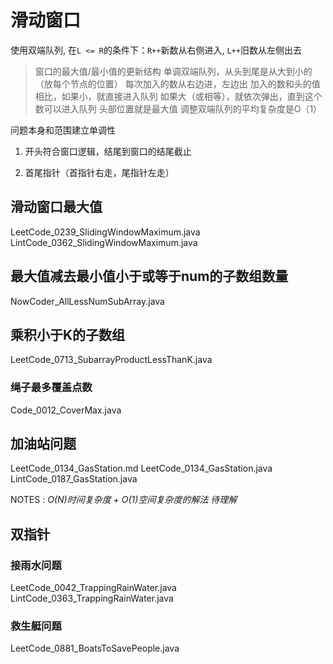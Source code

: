 # 滑动窗口

使用双端队列, 在`L <= R`的条件下：`R++`新数从右侧进入, `L++`旧数从左侧出去

> 窗口的最大值/最小值的更新结构
单调双端队列，从头到尾是从大到小的（放每个节点的位置）
每次加入的数从右边进，左边出
加入的数和头的值相比，如果小，就直接进入队列
如果大（或相等），就依次弹出，直到这个数可以进入队列
头部位置就是最大值
调整双端队列的平均复杂度是O（1）

问题本身和范围建立单调性

1. 开头符合窗口逻辑，结尾到窗口的结尾截止

2. 首尾指针（首指针右走，尾指针左走）

## 滑动窗口最大值

LeetCode_0239_SlidingWindowMaximum.java
LintCode_0362_SlidingWindowMaximum.java

## 最大值减去最小值小于或等于num的子数组数量

NowCoder_AllLessNumSubArray.java

## 乘积小于K的子数组

LeetCode_0713_SubarrayProductLessThanK.java

### 绳子最多覆盖点数

Code_0012_CoverMax.java

## 加油站问题

LeetCode_0134_GasStation.md
LeetCode_0134_GasStation.java
LintCode_0187_GasStation.java

NOTES :  *O(N)时间复杂度 + O(1)空间复杂度的解法 待理解*

## 双指针

### 接雨水问题

LeetCode_0042_TrappingRainWater.java
LintCode_0363_TrappingRainWater.java

### 救生艇问题

LeetCode_0881_BoatsToSavePeople.java
